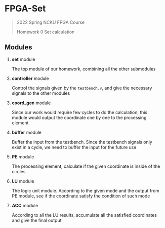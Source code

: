 # FPGA-Set

> 2022 Spring  NCKU FPGA Course
>
> Homework 0 Set calculation

## Modules

1. **set** module

   The top module of our homework, combining all the other submodules

2. **controller** module

   Control the signals given by the `testbench.v`, and give the necessary signals to the other modules

3. **coord_gen** module

   Since our work would require few cycles to do the calculation, this module would output the coordinate one by one to the processing element

4. **buffer** module

   Buffer the input from the testbench. Since the testbench signals only exist in a cycle, we need to buffer the input for the future use

5. **PE** module

   The processing element, calculate if the given coordinate is inside of the circles

6. **LU** module

   The logic unit module. According to the given mode and the output from PE module, see if the coordinate satisfy the condition of such mode

7. **ACC** module

   According to all the LU results, accumulate all the satisfied coordinates and give the final output